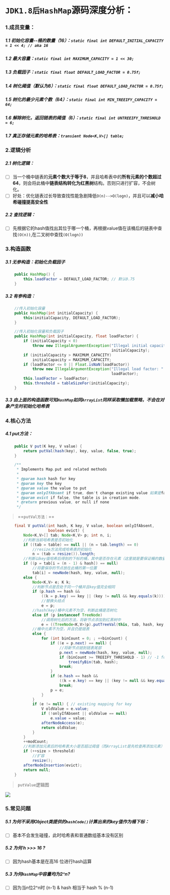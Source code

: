 # `JDK1.8后HashMap`源码深度分析：

### 1.成员变量：

##### 1.1 初始化容量--桶的数量（16）：`static final int DEFAULT_INITIAL_CAPACITY = 1 << 4; // aka 16`

##### 1.2 最大容量：`static final int MAXIMUM_CAPACITY = 1 << 30;`

##### 1.3 负载因子：`static final float DEFAULT_LOAD_FACTOR = 0.75f;`

##### 1.4 树化阈值（默认为8）：`static final float DEFAULT_LOAD_FACTOR = 0.75f;`

##### 1.5 树化的最少元素个数（64）：`static final int MIN_TREEIFY_CAPACITY = 64;`

##### 1.6 解除树化，返回链表的阈值（6）：`static final int UNTREEIFY_THRESHOLD = 6;`

##### 1.7 真正存储元素的哈希表：`transient Node<K,V>[] table;`

### 2.逻辑分析

##### 2.1 树化逻辑：

- [ ] 当一个桶中链表的**元素个数大于等于8**，并且哈希表中的**所有元素的个数超过64**，则会将此桶中**链表结构转化为红黑树**结构。否则只进行扩容，不会树化。
- [ ] 好处：优化链表过长导致查找性能急剧降低`O(n)-->O(logn)`，并且可以**减小哈希碰撞提高安全性**

##### 2.2 查找逻辑：

- [ ] 先根据它的hash值找出其位于哪一个桶，再根据value值在该桶后的链表中查找`(O(n))`,在二叉树中查找`(O(logn))`

### 3.构造函数

##### 3.1 无参构造：初始化负载因子

```java
	public HashMap() {
        this.loadFactor = DEFAULT_LOAD_FACTOR; // 默认0.75
    }
```

##### 3.2 有参构造：

```java
	//传入初始化容量
	public HashMap(int initialCapacity) {
        this(initialCapacity, DEFAULT_LOAD_FACTOR);
    }

	//传入初始化容量和负载因子
	public HashMap(int initialCapacity, float loadFactor) {
        if (initialCapacity < 0)
            throw new IllegalArgumentException("Illegal initial capacity: " +
                                               initialCapacity);
        if (initialCapacity > MAXIMUM_CAPACITY)
            initialCapacity = MAXIMUM_CAPACITY;
        if (loadFactor <= 0 || Float.isNaN(loadFactor))
            throw new IllegalArgumentException("Illegal load factor: " +
                                               loadFactor);
        this.loadFactor = loadFactor;
        this.threshold = tableSizeFor(initialCapacity);
    }
```

##### 3.3 由上面的构造函数可知`HashMap`如同`ArrayList`同样采取懒加载策略，不会在对象产生时初始化哈希表

### 4.核心方法

##### 4.1 put方法：

```java
    public V put(K key, V value) {
        return putVal(hash(key), key, value, false, true);
    }

	/**
     * Implements Map.put and related methods
     *
     * @param hash hash for key
     * @param key the key
     * @param value the value to put
     * @param onlyIfAbsent if true, don't change existing value 如果是false，则可以替换掉key值相同的value值
     * @param evict if false, the table is in creation mode.
     * @return previous value, or null if none
     */
```

> ==`putVal方法：`==

```java
    final V putVal(int hash, K key, V value, boolean onlyIfAbsent,
                   boolean evict) {
        Node<K,V>[] tab; Node<K,V> p; int n, i;
        //判断当前哈希表是否初始化
        if ((tab = table) == null || (n = tab.length) == 0)
            //resize方法完成哈希表的初始化
            n = (tab = resize()).length;
        //判断以key值哈希后得到的下标的桶，其中是否存在元素（这里就是要保证桶的数量为2^n，因为当n位2^n时 (n-1) & hash 相当于 hash % (n-1))
        if ((p = tab[i = (n - 1) & hash]) == null)
            //将要保存的节点放在此桶的第一位置
            tab[i] = newNode(hash, key, value, null);
        else {
            Node<K,V> e; K k;
            //判断节点是否处于同一个桶并且key值完全相同
            if (p.hash == hash &&
                ((k = p.key) == key || (key != null && key.equals(k))))
                //替换头结点
                e = p;
            //hash(key)桶中元素不为空，判断此桶是否树化
            else if (p instanceof TreeNode)
                //调用树化后的方法，将新节点添加到红黑树中
                e = ((TreeNode<K,V>)p).putTreeVal(this, tab, hash, key, value);
            //桶中元素不为空，并且仍是链表
            else {
                for (int binCount = 0; ; ++binCount) {
                    if ((e = p.next) == null) {
                        //将新节点链到链表尾部
                        p.next = newNode(hash, key, value, null);
                        if (binCount >= TREEIFY_THRESHOLD - 1) // -1 for 1st
                            treeifyBin(tab, hash);
                        break;
                    }
                    if (e.hash == hash &&
                        ((k = e.key) == key || (key != null && key.equals(k))))
                        break;
                    p = e;
                }
            }
            if (e != null) { // existing mapping for key
                V oldValue = e.value;
                if (!onlyIfAbsent || oldValue == null)
                    e.value = value;
                afterNodeAccess(e);
                return oldValue;
            }
        }
        ++modCount;
        //判断添加元素后的哈希表大小是否超过阈值（而ArrayList是先检查再添加元素）
        if (++size > threshold)
            //扩容
            resize();
        afterNodeInsertion(evict);
        return null;
    }

```

> `putValue`逻辑图
>
> 

![](C:\Users\DELL\Desktop\图片\image\HashMapPutValue.PNG)







### 5.常见问题

##### 5.1 为何不采用Object类提供的`hashCode()`计算出来的key值作为桶下标：

- [ ] 基本不会发生碰撞，此时哈希表和普通数组基本没有区别

##### 5.2 为何 h >>> 16 ?

- [ ] 因为hash基本是在高16 位进行hash运算

##### 5.3 为何`HashMap`中容量均为2^n?

- [ ] 因为当n位2^n时 (n-1) & hash 相当于 hash % (n-1)
